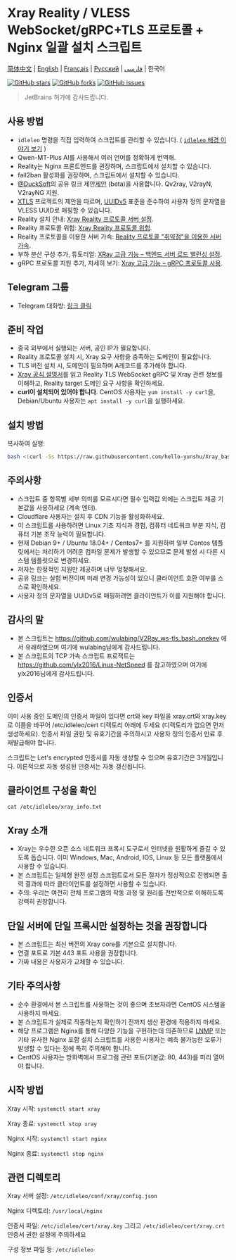 # Xray Reality / VLESS WebSocket/gRPC+TLS 프로토콜 + Nginx 일괄 설치 스크립트

[简体中文](/README.md) | [English](/languages/en/README.md) | [Français](/languages/fr/README.md) | [Русский](/languages/ru/README.md) | [فارسی](/languages/fa/README.md) | 한국어

[![GitHub stars](https://img.shields.io/github/stars/hello-yunshu/Xray_bash_onekey?color=%230885ce)](https://github.com/hello-yunshu/Xray_bash_onekey/stargazers) [![GitHub forks](https://img.shields.io/github/forks/hello-yunshu/Xray_bash_onekey?color=%230885ce)](https://github.com/hello-yunshu/Xray_bash_onekey/network) [![GitHub issues](https://img.shields.io/github/issues/hello-yunshu/Xray_bash_onekey)](https://github.com/hello-yunshu/Xray_bash_onekey/issues)

> JetBrains 허가에 감사드립니다.

## 사용 방법

* `idleleo` 명령을 직접 입력하여 스크립트를 관리할 수 있습니다. ( [`idleleo` 배경 이야기 보기](https://github.com/hello-yunshu/Xray_bash_onekey/wiki/Backstory#%EB%AC%B4%EB%A6%89%EC%84%A0%EB%8F%84%E6%AD%A6%E9%99%B5%E4%BB%99%E9%81%93-%EC%95%84%EC%9D%B4%EB%93%A4%EB%A0%88%EC%98%A4%EC%9D%98-%EC%A0%84%EC%84%A4) )
* Qwen-MT-Plus AI를 사용해서 여러 언어를 정확하게 번역해.
* Reality는 Nginx 프론트엔드를 권장하며, 스크립트에서 설치할 수 있습니다.
* fail2ban 활성화를 권장하며, 스크립트에서 설치할 수 있습니다.
* [@DuckSoft](https://github.com/DuckSoft)의 공유 링크 제안[제안](https://github.com/XTLS/Xray-core/issues/91) (beta)을 사용합니다. Qv2ray, V2rayN, V2rayNG 지원.
* [XTLS](https://github.com/XTLS/Xray-core/issues/158) 프로젝트의 제안을 따르며, [UUIDv5](https://tools.ietf.org/html/rfc4122#section-4.3) 표준을 준수하여 사용자 정의 문자열을 VLESS UUID로 매핑할 수 있습니다.
* Reality 설치 안내: [Xray Reality 프로토콜 서버 설정](https://hey.run/archives/da-jian-xray-reality-xie-yi-fu-wu-qi).
* Reality 프로토콜 위험: [Xray Reality 프로토콜 위험](https://hey.run/archives/reality-xie-yi-de-feng-xian).
* Reality 프로토콜을 이용한 서버 가속: [Reality 프로토콜 "취약점"을 이용한 서버 가속](https://hey.run/archives/use-reality).
* 부하 분산 구성 추가, 튜토리얼: [XRay 고급 기능 – 백엔드 서버 로드 밸런싱 설정](https://hey.run/archives/xrayjin-jie-wan-fa---da-jian-hou-duan-fu-wu-qi-fu-zai-jun-heng).
* gRPC 프로토콜 지원 추가, 자세히 보기: [Xray 고급 기능 – gRPC 프로토콜 사용](https://hey.run/archives/xrayjin-jie-wan-fa---shi-yong-grpcxie-yi).

## Telegram 그룹

* Telegram 대화방: [링크 클릭](https://t.me/48VSqv7xIIFmZDZl)

## 준비 작업

* 중국 외부에서 실행되는 서버, 공인 IP가 필요합니다.
* Reality 프로토콜 설치 시, Xray 요구 사항을 충족하는 도메인이 필요합니다.
* TLS 버전 설치 시, 도메인이 필요하며 A레코드를 추가해야 합니다.
* [Xray 공식 설명서](https://xtls.github.io)를 읽고 Reality TLS WebSocket gRPC 및 Xray 관련 정보를 이해하고, Reality target 도메인 요구 사항을 확인하세요.
* **curl이 설치되어 있어야 합니다**. CentOS 사용자는 `yum install -y curl`을, Debian/Ubuntu 사용자는 `apt install -y curl`을 실행하세요.

## 설치 방법

복사하여 실행:

``` bash
bash <(curl -Ss https://raw.githubusercontent.com/hello-yunshu/Xray_bash_onekey/main/install.sh)
```

## 주의사항

* 스크립트 중 항목별 세부 의미를 모르시다면 필수 입력값 외에는 스크립트 제공 기본값을 사용하세요 (계속 엔터).
* Cloudflare 사용자는 설치 후 CDN 기능을 활성화하세요.
* 이 스크립트를 사용하려면 Linux 기초 지식과 경험, 컴퓨터 네트워크 부분 지식, 컴퓨터 기본 조작 능력이 필요합니다.
* 현재 Debian 9+ / Ubuntu 18.04+ / Centos7+ 를 지원하며 일부 Centos 템플릿에서는 처리하기 어려운 컴파일 문제가 발생할 수 있으므로 문제 발생 시 다른 시스템 템플릿으로 변경하세요.
* 저자는 한정적인 지원만 제공하며 너무 멍청해서요.
* 공유 링크는 실험 버전이며 미래 변경 가능성이 있으니 클라이언트 호환 여부를 스스로 확인하세요.
* 사용자 정의 문자열을 UUIDv5로 매핑하려면 클라이언트가 이를 지원해야 합니다.

## 감사의 말

* 본 스크립트는 <https://github.com/wulabing/V2Ray_ws-tls_bash_onekey> 에서 유래하였으며 여기에 wulabing님에게 감사드립니다.
* 본 스크립트의 TCP 가속 스크립트 프로젝트는 <https://github.com/ylx2016/Linux-NetSpeed> 를 참고하였으며 여기에 ylx2016님에게 감사드립니다.

## 인증서

이미 사용 중인 도메인의 인증서 파일이 있다면 crt와 key 파일을 xray.crt와 xray.key로 이름을 바꾸어 /etc/idleleo/cert 디렉토리 아래에 두세요 (디렉토리가 없으면 먼저 생성하세요). 인증서 파일 권한 및 유효기간을 주의하시고 사용자 정의 인증서 만료 후 재발급해야 합니다.

스크립트는 Let's encrypted 인증서를 자동 생성할 수 있으며 유효기간은 3개월입니다. 이론적으로 자동 생성된 인증서는 자동 갱신됩니다.

## 클라이언트 구성을 확인

`cat /etc/idleleo/xray_info.txt`

## Xray 소개

* Xray는 우수한 오픈 소스 네트워크 프록시 도구로서 인터넷을 원활하게 즐길 수 있도록 돕습니다. 이미 Windows, Mac, Android, IOS, Linux 등 모든 플랫폼에서 사용할 수 있습니다.
* 본 스크립트는 일체형 완전 설정 스크립트로서 모든 절차가 정상적으로 진행되면 출력 결과에 따라 클라이언트를 설정하면 사용할 수 있습니다.
* 주의: 우리는 여전히 전체 프로그램의 작동 과정 및 원리를 전반적으로 이해하도록 강력히 권장합니다.

## 단일 서버에 단일 프록시만 설정하는 것을 권장합니다

* 본 스크립트는 최신 버전의 Xray core를 기본으로 설치합니다.
* 연결 포트로 기본 443 포트 사용을 권장합니다.
* 가짜 내용은 사용자가 교체할 수 있습니다.

## 기타 주의사항

* 순수 환경에서 본 스크립트를 사용하는 것이 좋으며 초보자라면 CentOS 시스템을 사용하지 마세요.
* 본 스크립트가 실제로 작동하는지 확인하기 전까지 생산 환경에 적용하지 마세요.
* 해당 프로그램은 Nginx를 통해 다양한 기능을 구현하는데 의존하므로 [LNMP](https://lnmp.org) 또는 기타 유사한 Nginx 포함 설치 스크립트를 사용한 사용자는 예측 불가능한 오류가 발생할 수 있다는 점에 특히 주의해야 합니다.
* CentOS 사용자는 방화벽에서 프로그램 관련 포트(기본값: 80, 443)를 미리 열어야 합니다.

## 시작 방법

Xray 시작: `systemctl start xray`

Xray 종료: `systemctl stop xray`

Nginx 시작: `systemctl start nginx`

Nginx 종료: `systemctl stop nginx`

## 관련 디렉토리

Xray 서버 설정: `/etc/idleleo/conf/xray/config.json`

Nginx 디렉토리: `/usr/local/nginx`

인증서 파일: `/etc/idleleo/cert/xray.key` 그리고 `/etc/idleleo/cert/xray.crt` 인증서 권한 설정에 주의하세요

구성 정보 파일 등: `/etc/idleleo`